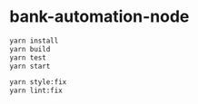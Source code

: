 # bank-automation-node

```bash
yarn install
yarn build
yarn test
yarn start
```

```bash
yarn style:fix
yarn lint:fix
```
